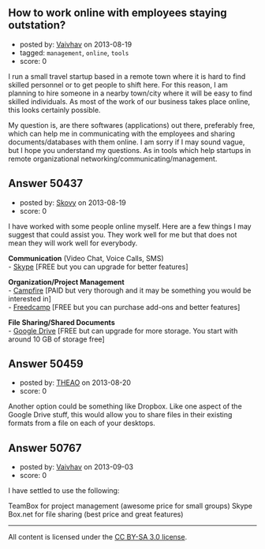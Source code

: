 ## How to work online with employees staying outstation?

- posted by: [Vaivhav](https://stackexchange.com/users/-1/19027-vaivhav) on 2013-08-19
- tagged: `management`, `online`, `tools`
- score: 0

I run a small travel startup based in a remote town where it is hard to find skilled personnel or to get people to shift here. For this reason, I am planning to hire someone in a nearby town/city where it will be easy to find skilled individuals. As most of the work of our business takes place online, this looks certainly possible.

My question is, are there softwares (applications) out there, preferably free, which can help me in communicating with the employees and sharing documents/databases with them online. I am sorry if I may sound vague, but I hope you understand my questions. As in tools which help startups in remote organizational networking/communicating/management.


## Answer 50437

- posted by: [Skovy](https://stackexchange.com/users/-1/27464-skovy) on 2013-08-19
- score: 0

<p>I have worked with some people online myself. Here are a few things I may suggest that could assist you. They work well for me but that does not mean they will work well for everybody.</p>

<p><strong>Communication</strong> (Video Chat, Voice Calls, SMS)<br>
- <a href="http://www.skype.com/en/" rel="nofollow">Skype</a> [FREE but you can upgrade for better features]</p>

<p><strong>Organization/Project Management</strong><br>
- <a href="https://campfirenow.com/" rel="nofollow">Campfire</a> [PAID but very thorough and it may be something you would be interested in]<br>
- <a href="https://freedcamp.com" rel="nofollow">Freedcamp</a> [FREE but you can purchase add-ons and better features]</p>

<p><strong>File Sharing/Shared Documents</strong><br>
- <a href="https://drive.google.com" rel="nofollow">Google Drive</a> [FREE but can upgrade for more storage. You start with around 10 GB of storage free]</p>



## Answer 50459

- posted by: [THEAO](https://stackexchange.com/users/-1/27506-theao) on 2013-08-20
- score: 0

Another option could be something like Dropbox. Like one aspect of the Google Drive stuff, this would allow you to share files in their existing formats from a file on each of your desktops. 


## Answer 50767

- posted by: [Vaivhav](https://stackexchange.com/users/-1/19027-vaivhav) on 2013-09-03
- score: 0

I have settled to use the following:

TeamBox for project management (awesome price for small groups)
Skype
Box.net for file sharing (best price and great features)



---

All content is licensed under the [CC BY-SA 3.0 license](https://creativecommons.org/licenses/by-sa/3.0/).
